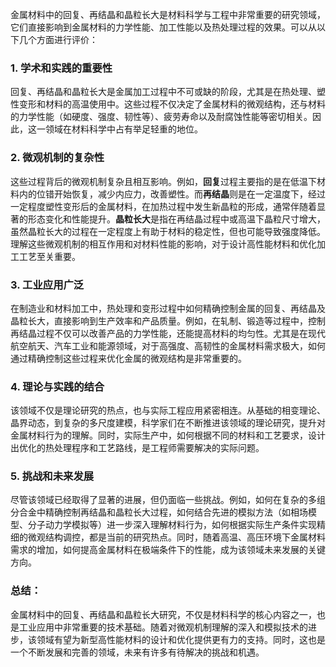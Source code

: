 金属材料中的回复、再结晶和晶粒长大是材料科学与工程中非常重要的研究领域，它们直接影响到金属材料的力学性能、加工性能以及热处理过程的效果。可以从以下几个方面进行评价：

### 1. **学术和实践的重要性**
   回复、再结晶和晶粒长大是金属加工过程中不可或缺的阶段，尤其是在热处理、塑性变形和材料的高温使用中。这些过程不仅决定了金属材料的微观结构，还与材料的力学性能（如硬度、强度、韧性等）、疲劳寿命以及耐腐蚀性能等密切相关。因此，这一领域在材料科学中占有举足轻重的地位。

### 2. **微观机制的复杂性**
   这些过程背后的微观机制复杂且相互影响。例如，**回复**过程主要指的是在低温下材料内的位错开始恢复，减少内应力，改善塑性。而**再结晶**则是在一定温度下，经过一定程度塑性变形后的金属材料，在加热过程中发生新晶粒的形成，通常伴随着显著的形态变化和性能提升。**晶粒长大**是指在再结晶过程中或高温下晶粒尺寸增大，虽然晶粒长大的过程在一定程度上有助于材料的稳定性，但也可能导致强度降低。理解这些微观机制的相互作用和对材料性能的影响，对于设计高性能材料和优化加工工艺至关重要。

### 3. **工业应用广泛**
   在制造业和材料加工中，热处理和变形过程中如何精确控制金属的回复、再结晶及晶粒长大，直接影响到生产效率和产品质量。例如，在轧制、锻造等过程中，控制再结晶过程不仅可以改善产品的力学性能，还能提高材料的均匀性。尤其是在现代航空航天、汽车工业和能源领域，对于高强度、高韧性的金属材料需求极大，如何通过精确控制这些过程来优化金属的微观结构是非常重要的。

### 4. **理论与实践的结合**
   该领域不仅是理论研究的热点，也与实际工程应用紧密相连。从基础的相变理论、晶界动态，到复杂的多尺度建模，科学家们在不断推进该领域的理论研究，提升对金属材料行为的理解。同时，实际生产中，如何根据不同的材料和工艺要求，设计出优化的热处理程序和工艺路线，是工程师需要解决的实际问题。

### 5. **挑战和未来发展**
   尽管该领域已经取得了显著的进展，但仍面临一些挑战。例如，如何在复杂的多组分合金中精确控制再结晶和晶粒长大过程，如何结合先进的模拟方法（如相场模型、分子动力学模拟等）进一步深入理解材料行为，如何根据实际生产条件实现精细的微观结构调控，都是当前的研究热点。同时，随着高温、高压环境下金属材料需求的增加，如何提高金属材料在极端条件下的性能，成为该领域未来发展的关键方向。

### 总结：
金属材料中的回复、再结晶和晶粒长大研究，不仅是材料科学的核心内容之一，也是工业应用中非常重要的技术基础。随着对微观机制理解的深入和模拟技术的进步，该领域有望为新型高性能材料的设计和优化提供更有力的支持。同时，这也是一个不断发展和完善的领域，未来有许多有待解决的挑战和机遇。